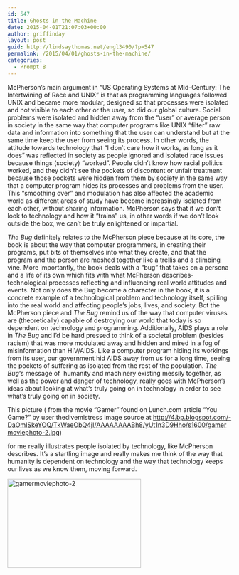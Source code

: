 ```yaml
---
id: 547
title: Ghosts in the Machine
date: 2015-04-01T21:07:03+00:00
author: griffinday
layout: post
guid: http://lindsaythomas.net/engl3490/?p=547
permalink: /2015/04/01/ghosts-in-the-machine/
categories:
  - Prompt 8
---
```

McPherson’s main argument in “US Operating Systems at Mid-Century: The Intertwining of Race and UNIX” is that as programming languages followed UNIX and became more modular, designed so that processes were isolated and not visible to each other or the user, so did our global culture. Social problems were isolated and hidden away from the &#8220;user&#8221; or average person in society in the same way that computer programs like UNIX &#8220;filter&#8221; raw data and information into something that the user can understand but at the same time keep the user from seeing its process. In other words, the attitude towards technology that &#8220;I don&#8217;t care how it works, as long as it does&#8221; was reflected in society as people ignored and isolated race issues because things (society) &#8220;worked&#8221;. People didn&#8217;t know how racial politics worked, and they didn&#8217;t see the pockets of discontent or unfair treatment because those pockets were hidden from them by society in the same way that a computer program hides its processes and problems from the user. This &#8220;smoothing over&#8221; and modulation has also affected the academic world as different areas of study have become increasingly isolated from each other, without sharing information. McPherson says that if we don&#8217;t look to technology and how it &#8220;trains&#8221; us, in other words if we don&#8217;t look outside the box, we can&#8217;t be truly enlightened or impartial.

_The Bug_ definitely relates to the McPherson piece because at its core, the book is about the way that computer programmers, in creating their programs, put bits of themselves into what they create, and that the program and the person are meshed together like a trellis and a climbing vine. More importantly, the book deals with a &#8220;bug&#8221; that takes on a persona and a life of its own which fits with what McPherson describes- technological processes reflecting and influencing real world attitudes and events. Not only does the Bug become a character in the book, it is a concrete example of a technological problem and technology itself, spilling into the real world and affecting people&#8217;s jobs, lives, and society. Bot the McPherson piece and _The Bug_ remind us of the way that computer viruses are (theoretically) capable of destroying our world that today is so dependent on technology and programming. Additionally, AIDS plays a role in _The Bug_ and I&#8217;d be hard pressed to think of a societal problem (besides racism) that was more modulated away and hidden and mired in a fog of misinformation than HIV/AIDS. Like a computer program hiding its workings from its user, our government hid AIDS away from us for a long time, seeing the pockets of suffering as isolated from the rest of the population. _The Bug_&#8216;s message of  humanity and machinery existing messily together, as well as the power and danger of technology, really goes with McPherson&#8217;s ideas about looking at what&#8217;s truly going on in technology in order to see what&#8217;s truly going on in society.

This picture ( from the movie &#8220;Gamer&#8221; found on Lunch.com article &#8220;You Game?&#8221; by user thedivemistress image source at http://4.bp.blogspot.com/-DaOmISkeYOQ/TkWaeObQ4jI/AAAAAAAABh8/yUt1n3D9Hho/s1600/gamermoviephoto-2.jpg)

for me really illustrates people isolated by technology, like McPherson describes. It&#8217;s a startling image and really makes me think of the way that humanity is dependent on technology and the way that technology keeps our lives as we know them, moving forward.

[<img class="alignnone size-medium wp-image-550" src="http://lindsaythomas.net/engl3490/wp-content/uploads/sites/3/2015/04/gamermoviephoto-2-300x200.jpg" alt="gamermoviephoto-2" width="300" height="200" />](http://lindsaythomas.net/engl3490/wp-content/uploads/sites/3/2015/04/gamermoviephoto-2.jpg)